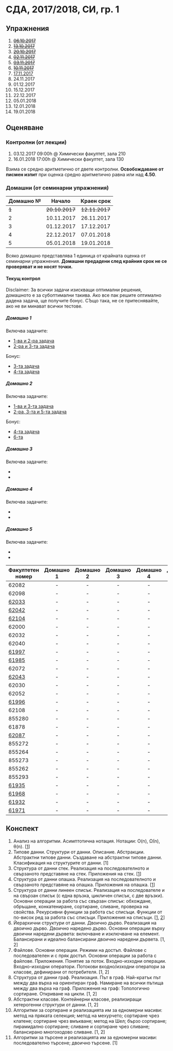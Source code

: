 # СДА, 2017/2018, СИ, гр. 1

## Упражнения

1. ~~[06.10.2017](exercises/exercise00)~~
1. ~~[13.10.2017](exercises/exercise01)~~
1. ~~[20.10.2017](exercises/exercise02)~~
1. ~~[02.11.2017](exercises/exercise04)~~
1. ~~[03.11.2017](exercises/exercise05)~~
1. ~~[10.11.2017](exercises/exercise06)~~
1. [17.11.2017](exercises/exercise07)
1. 24.11.2017
1. 01.12.2017
1. 15.12.2017
1. 22.12.2017
1. 05.01.2018
1. 12.01.2018
1. 19.01.2018

## Оценяване

### Контролни (от лекции)
1. 03.12.2017 09:00h @ Химически факултет, зала 210
1. 16.01.2018 17:00h @ Химически факултет, зала 130

Взима се средно аритметично от двете контролни. **Освобождаване от писмен изпит** при оценка средно аритметично равна или над **4.50**.

### Домашни (от семинарни упражнения)
| Домашно № | Начало         | Краен срок     |
|-----------|:--------------:|:--------------:|
| ~~1~~     | ~~20.10.2017~~ | ~~12.11.2017~~ |
| 2         | 10.11.2017     | 26.11.2017     |
| 3         | 01.12.2017     | 17.12.2017     |
| 4         | 22.12.2017     | 07.01.2018     |
| 5         | 05.01.2018     | 19.01.2018     |

Всяко домашно представлява 1 единица от крайната оценка от семинарни упражнения. **Домашни предадени след крайния срок не се проверяват и не носят точки.**

#### Текущ контрол

Disclaimer: За всички задачи изискващи оптимални решения, домашното е за субоптимални такива. Ако все пак решите оптимално дадена задача, ще получите бонус. СЪщо така, не се притеснявайте, ако не ви минават всички тестове.

##### Домашно 1

Включва задачите:
* [1-ва и 2-ра задача](exercises/exercise02#Задачи)
* [2-ра и 3-та задача](exercises/exercise04#Задачи)

Бонус:
* [3-та задача](exercises/exercise02#Задачи)
* [4-та задача](exercises/exercise04#Задачи)

##### Домашно 2
Включва задачите:
* [1-ва и 3-та задача](exercises/exercise05#Задачи)
* [2-ра, 3-та и 5-та задача](exercises/exercise06#Задачи)

Бонус:
* [4-та задача](exercises/exercise05#Задачи)
* [6-та](exercises/exercise06#Задачи)

##### Домашно 3
Включва задачите:
* []()
* []()

##### Домашно 4
Включва задачите:
* []()
* []()

##### Домашно 5
Включва задачите:
* []()
* []()

| Факултетен номер | Домашно 1 | Домашно 2 | Домашно 3 | Домашно 4 | Домашно 5 | Крайна оценка |
|------------------|:---------:|:---------:|:---------:|:---------:|:---------:|---------------|
| 62082            | -         | -         | -         | -         | -         | 2             |
| 62098            | -         | -         | -         | -         | -         | 2             |
| [62033](https://github.com/gtnikolov/SDA)            | -         | -         | -         | -         | -         | 2             |
| [62042](https://github.com/georgiharak/SDA-Homeworks) | -         | -         | -         | -         | -         | 2             |
| [62104](https://github.com/play4uman/SDA---Homeworks) | -         | -         | -         | -         | -         | 2             |
| 62000            | -         | -         | -         | -         | -         | 2             |
| 62032            | -         | -         | -         | -         | -         | 2             |
| 62040            | -         | -         | -         | -         | -         | 2             |
| [61997](https://github.com/arimmy/sda) | -         | -         | -         | -         | -         | 2             |
| [61985](https://github.com/NadezhdaIvelinova) | -         | -         | -         | -         | -         | 2             |
| 62072            | -         | -         | -         | -         | -         | 2             |
| [62043](https://github.com/nidimi/sda) | -         | -         | -         | -         | -         | 2             |
| 62030            | -         | -         | -         | -         | -         | 2             |
| 62052            | -         | -         | -         | -         | -         | 2             |
| [61996](https://github.com/plamWorks/sda-hw) | -         | -         | -         | -         | -         | 2             |
| 62108            | -         | -         | -         | -         | -         | 2             |
| 855280           | -         | -         | -         | -         | -         | 2             |
| 61878            | -         | -         | -         | -         | -         | 2             |
| [62087](https://drive.google.com/drive/folders/0B_MfIUTwBkofRmZCLTQ0czVzYkk) | -         | -         | -         | -         | -         | 2             |
| 855272          | -         | -         | -         | -         | -         | 2             |
| 855264          | -         | -         | -         | -         | -         | 2             |
| 855273          | -         | -         | -         | -         | -         | 2             |
| 855262          | -         | -         | -         | -         | -         | 2             |
| 855293          | -         | -         | -         | -         | -         | 2             |
| [61935](https://drive.google.com/drive/folders/1scu9-W_YuE3GIfQtK1wNIx7aD7B-_bxX) | -         | -         | -         | -         | -         | 2             |
| [61968](https://drive.google.com/drive/folders/1eOKrt-KP8mJM_xwEoNxbetZPXsmUSPIP) | -         | -         | -         | -         | -         | 2             |
| [61932](https://drive.google.com/open?id=15ImGxA93WbyGXzKdNKGXDPWP8D5sBtyn) | -         | -         | -         | -         | -         | 2             |
| [61971](https://github.com/Kaloyan96/Homework1) | -         | -         | -         | -         | -         | 2             |


## Конспект

1. Анализ на алгоритми. Асимптотична нотация. Нотации: O(n), Ω(n), θ(n). [[1](exercises/exercise02)]
1. Типове данни. Структури от данни. Описание. Абстракции. Абстрактни типове данни. Създаване на абстрактни типове данни. Класификация на структурите от данни. [1]
1. Структура от данни стек. Реализация на последователното и свързаното представяне на стек. Приложения на стек. [[1](exercises/exercise04)]
1. Структура от данни опашка. Реализация на последователното и свързаното представяне на опашка. Приложения на опашка. [[1](exercises/exercise05)]
1. Структура от данни линеен списък. Реализация на последователе и на свързан списък (с една връзка, цикличен списък, с две връзки). Основни операции за работа със свързан списък: обхождане, обръщане, конкатениране, сортиране, сливане, проверка на свойства. Рекурсивни функции за работа със списъци. Функции от по-висок ред за работа със списъци. Приложения на списъци. [[1](exercises/exercise06), [2](exercises/exercise07)]
1. Йерархични структури от данни. Двоично дърво. Реализация на двоично дърво. Двоично наредено дърво. Основни операции върху двоични наредени дървета: включване и изключване на елемент. Балансирани и идеално балансирани двоично наредени дървета. [1, 2]
1. Файлове. Основни операции. Режими на достъп. Файлове с последователен и с пряк достъп. Основни операции за работа с файлове. Приложения. Понятие за поток. Входно-изходни операции. Входно-изходни оператори. Потокови входно/изходни оператори за класове, дефинирани от потребителя. [1, 2]
1. Структура от данни граф. Реализация. Път в граф. Най-кратък път между два върха на ориентиран граф. Намиране на всички пътища между два върха на граф. Приложения на граф: Топологично сортиране. Откриване на цикли. [1, 2]
1. Абстрактни класове. Контейнерни класове, реализиращи хетерогенни структури от данни. [1, 2]
1. Алгоритми за сортиране и реализацията им за едномерни масиви: метод на пряката селекция; метод на мехурчето; сортиране чрез клатене; сортиране чрез вмъкване; метод на Шел; бързо сортиране; пирамидално сортиране; сливане и сортиране чрез сливане; балансирано многоходово сливане. [1, 2]
1. Алгоритми за търсене и реализацията им за едномерни масиви: последователно търсене; двоично търсене. [1]
